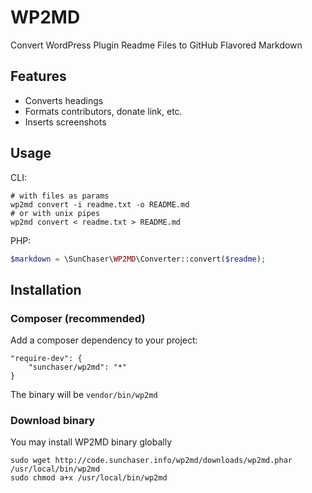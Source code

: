 # WP2MD

Convert WordPress Plugin Readme Files to GitHub Flavored Markdown

## Features

* Converts headings
* Formats contributors, donate link, etc.
* Inserts screenshots

## Usage

CLI:

    # with files as params
    wp2md convert -i readme.txt -o README.md
    # or with unix pipes
    wp2md convert < readme.txt > README.md


PHP:

```php
$markdown = \SunChaser\WP2MD\Converter::convert($readme);
```

## Installation

### Composer (recommended)

Add a composer dependency to your project:

    "require-dev": {
        "sunchaser/wp2md": "*"
    }

The binary will be `vendor/bin/wp2md`

### Download binary

You may install WP2MD binary globally

    sudo wget http://code.sunchaser.info/wp2md/downloads/wp2md.phar /usr/local/bin/wp2md
    sudo chmod a+x /usr/local/bin/wp2md
